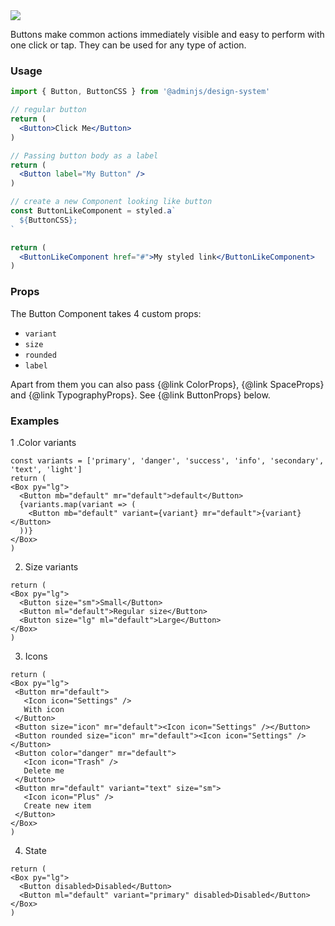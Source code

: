 <img src="components/button.png" />

Buttons make common actions immediately visible and easy to perform with one click or tap.
They can be used for any type of action.

### Usage

```jsx
import { Button, ButtonCSS } from '@adminjs/design-system'

// regular button
return (
  <Button>Click Me</Button>
)

// Passing button body as a label
return (
  <Button label="My Button" />
)

// create a new Component looking like button
const ButtonLikeComponent = styled.a`
  ${ButtonCSS};
`

return (
  <ButtonLikeComponent href="#">My styled link</ButtonLikeComponent>
)
```

### Props

The Button Component takes 4 custom props:

- `variant`
- `size`
- `rounded`
- `label`

Apart from them you can also pass {@link ColorProps}, {@link SpaceProps}
and {@link TypographyProps}. See {@link ButtonProps} below.

### Examples

1 .Color variants

```reactComponent
const variants = ['primary', 'danger', 'success', 'info', 'secondary', 'text', 'light']
return (
<Box py="lg">
  <Button mb="default" mr="default">default</Button>
  {variants.map(variant => (
    <Button mb="default" variant={variant} mr="default">{variant}</Button>
  ))}
</Box>
)
```

2. Size variants

```reactComponent
return (
<Box py="lg">
  <Button size="sm">Small</Button>
  <Button ml="default">Regular size</Button>
  <Button size="lg" ml="default">Large</Button>
</Box>
)
```

3. Icons

```reactComponent
return (
<Box py="lg">
 <Button mr="default">
   <Icon icon="Settings" />
   With icon
 </Button>
 <Button size="icon" mr="default"><Icon icon="Settings" /></Button>
 <Button rounded size="icon" mr="default"><Icon icon="Settings" /></Button>
 <Button color="danger" mr="default">
   <Icon icon="Trash" />
   Delete me
 </Button>
 <Button mr="default" variant="text" size="sm">
   <Icon icon="Plus" />
   Create new item
 </Button>
</Box>
)
```

4. State

```reactComponent
return (
<Box py="lg">
  <Button disabled>Disabled</Button>
  <Button ml="default" variant="primary" disabled>Disabled</Button>
</Box>
)
```
